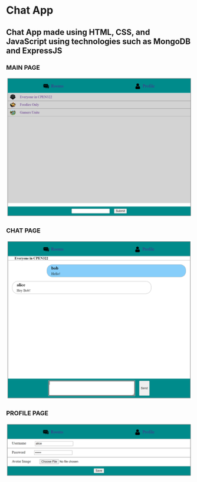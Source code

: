 # Chat App 

## Chat App made using HTML, CSS, and JavaScript using technologies such as MongoDB and ExpressJS

### MAIN PAGE
![](/README_assets/chatapp_mainpage.png)

### CHAT PAGE 
![](/README_assets/chatapp_chatpage.png)

### PROFILE PAGE 
![](/README_assets/chatapp_profilepage.png)

